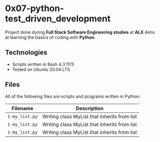 # 0x07-python-test_driven_development

Project done during **Full Stack Software Engineering studies** at **ALX**.Aims at learning the basics of coding with **Python**.
## Technologies
* Scripts written in Bash 4.3.11(1)
* Tested on Ubuntu 20.04 LTS

## Files
All of the following files are scripts and programs written in Python:

| Filename | Description |
| -------- | ----------- |
| `1-my_list.py` | Writing class MyList that inherits from list |
| `1-my_list.py` | Writing class MyList that inherits from list |
| `1-my_list.py` | Writing class MyList that inherits from list |
